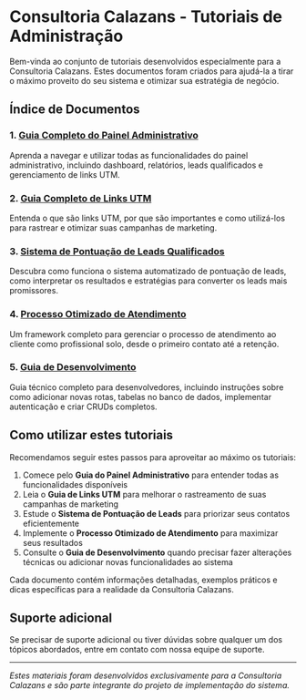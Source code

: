 # Consultoria Calazans - Tutoriais de Administração

Bem-vinda ao conjunto de tutoriais desenvolvidos especialmente para a Consultoria Calazans. Estes documentos foram criados para ajudá-la a tirar o máximo proveito do seu sistema e otimizar sua estratégia de negócio.

## Índice de Documentos

### 1. [Guia Completo do Painel Administrativo](./01-GUIA_PAINEL_ADMINISTRATIVO.md)
Aprenda a navegar e utilizar todas as funcionalidades do painel administrativo, incluindo dashboard, relatórios, leads qualificados e gerenciamento de links UTM.

### 2. [Guia Completo de Links UTM](./02-GUIA_LINKS_UTM.md)
Entenda o que são links UTM, por que são importantes e como utilizá-los para rastrear e otimizar suas campanhas de marketing.

### 3. [Sistema de Pontuação de Leads Qualificados](./03-SISTEMA_PONTUACAO_LEADS.md)
Descubra como funciona o sistema automatizado de pontuação de leads, como interpretar os resultados e estratégias para converter os leads mais promissores.

### 4. [Processo Otimizado de Atendimento](./04-PROCESSO_ATENDIMENTO_OTIMIZADO.md)
Um framework completo para gerenciar o processo de atendimento ao cliente como profissional solo, desde o primeiro contato até a retenção.

### 5. [Guia de Desenvolvimento](./guia_desenvolvimento.md)
Guia técnico completo para desenvolvedores, incluindo instruções sobre como adicionar novas rotas, tabelas no banco de dados, implementar autenticação e criar CRUDs completos.

## Como utilizar estes tutoriais

Recomendamos seguir estes passos para aproveitar ao máximo os tutoriais:

1. Comece pelo **Guia do Painel Administrativo** para entender todas as funcionalidades disponíveis
2. Leia o **Guia de Links UTM** para melhorar o rastreamento de suas campanhas de marketing
3. Estude o **Sistema de Pontuação de Leads** para priorizar seus contatos eficientemente
4. Implemente o **Processo Otimizado de Atendimento** para maximizar seus resultados
5. Consulte o **Guia de Desenvolvimento** quando precisar fazer alterações técnicas ou adicionar novas funcionalidades ao sistema

Cada documento contém informações detalhadas, exemplos práticos e dicas específicas para a realidade da Consultoria Calazans.

## Suporte adicional

Se precisar de suporte adicional ou tiver dúvidas sobre qualquer um dos tópicos abordados, entre em contato com nossa equipe de suporte.

---

*Estes materiais foram desenvolvidos exclusivamente para a Consultoria Calazans e são parte integrante do projeto de implementação do sistema.* 